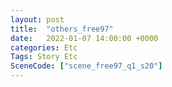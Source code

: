 ```yaml
---
layout: post
title:  "others_free97"
date:   2022-01-07 14:00:00 +0000
categories: Etc
Tags: Story Etc
SceneCode: ["scene_free97_q1_s20"]
---
```

